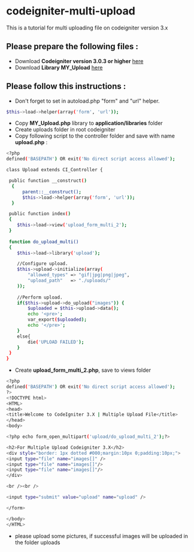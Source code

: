 # codeigniter-multi-upload

This is a tutorial for multi uploading file on codeigniter version 3.x

## Please prepare the following files :
  - Download **Codeigniter version 3.0.3 or higher** [here](http://www.codeigniter.com/download)
  - Download **Library MY_Upload** [here](https://drive.google.com/file/d/0BxScoYVh5qjSU0pLdWliZzQwbDQ/view?usp=sharing)

## Please follow this instructions :
- Don't forget to set in autoload.php "form" and "url" helper.
```sh
$this->load->helper(array('form', 'url'));
```
- Copy **MY_Upload.php** library to **application/libraries** folder
- Create uploads folder in root codeigniter
- Copy following script to the controller folder and save with name **upload.php** :
```sh
<?php
defined('BASEPATH') OR exit('No direct script access allowed');

class Upload extends CI_Controller {

 public function __construct()
  {
      parent::__construct();
      $this->load->helper(array('form', 'url'));
  }

 public function index()
 {
    $this->load->view('upload_form_multi_2');
 }
 
 function do_upload_multi()
 {        
    $this->load->library('upload');

    //Configure upload.
    $this->upload->initialize(array(
        "allowed_types" => "gif|jpg|png|jpeg",
        "upload_path"   => "./uploads/"
    ));
      
    //Perform upload.
    if($this->upload->do_upload("images")) {
        $uploaded = $this->upload->data();
        echo '<pre>';
        var_export($uploaded);
        echo '</pre>';
    }
    else{
        die('UPLOAD FAILED');
    } 
 }
}
```
- Create **upload_form_multi_2.php**, save to views folder
```sh 
<?php
defined('BASEPATH') OR exit('No direct script access allowed');
?>
<!DOCTYPE html>
<HTML>
<head>
<title>Welcome to CodeIgniter 3.X | Multiple Upload File</title>
</head>
<body>

<?php echo form_open_multipart('upload/do_upload_multi_2');?>

<h2>For Multiple Upload Codeigniter 3.X</h2>
<div style="border: 1px dotted #000;margin:10px 0;padding:10px;">
<input type="file" name="images[]" />
<input type="file" name="images[]"/>
<input type="file" name="images[]"/>
</div>

<br /><br />

<input type="submit" value="upload" name="upload" />

</form>

</body>
</HTML>
```
- please upload some pictures, if successful images will be uploaded in the folder uploads 
  

